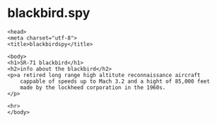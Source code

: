 # blackbird.spy

<html>

    <head>
    <meta charset="utf-8">
    <title>blackbirdspy</title>
   </head>

    <body>
    <h1>SR-71 blackbird</h1>
    <h2>info about the blackbird</h2>
    <p>a retired long range high altitute reconnaissance aircraft
        cappable of speeds up to Mach 3.2 and a hight of 85,000 feet
        made by the lockheed corporation in the 1960s.
    </p>

    <hr>
    </body>

</html>

